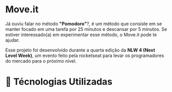 # Move.it

Já ouviu falar no método **"Pomodoro"**?, é um método que consiste em se manter focado em uma tarefa por 25 minutos e descansar por 5 minutos. Se estiver interessado(a) em experimentar esse método, o Move.it pode te ajudar.

Esse projeto foi desenvolvido durante a quarta edição da **NLW 4 (Next Level Week)**, um evento feito pela rocketseat para levar os programadores do mercado para o próximo nível.

# :rocket: Técnologias Utilizadas 

